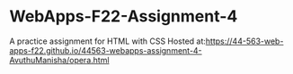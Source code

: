 # WebApps-F22-Assignment-4
A practice assignment for HTML with CSS
Hosted at:https://44-563-web-apps-f22.github.io/44563-webapps-assignment-4-AvuthuManisha/opera.html
